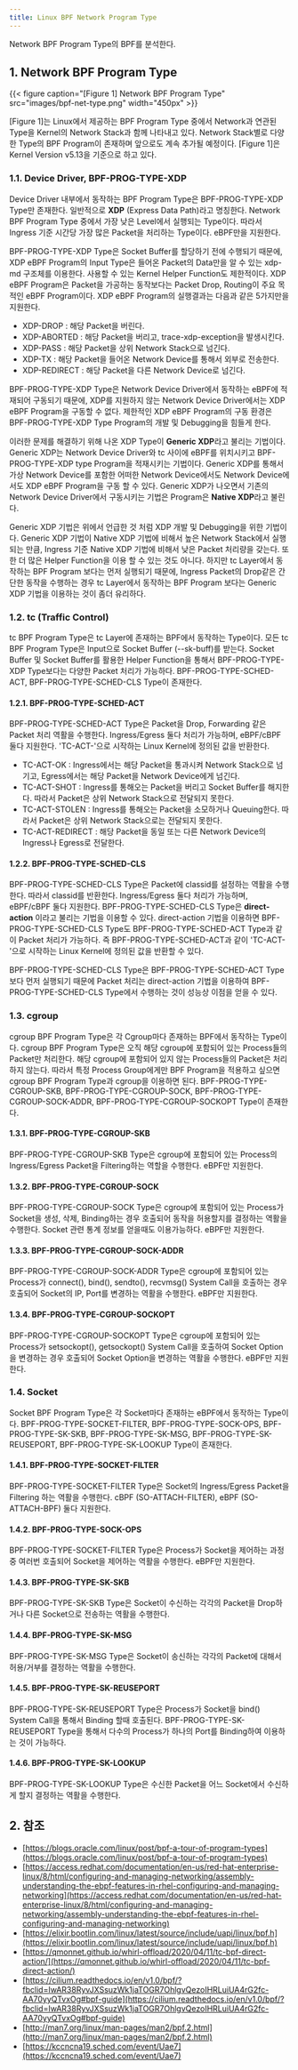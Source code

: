 ```yaml
---
title: Linux BPF Network Program Type
---
```


Network BPF Program Type의 BPF를 분석한다.

## 1. Network BPF Program Type

{{< figure caption="[Figure 1] Network BPF Program Type" src="images/bpf-net-type.png" width="450px" >}}

[Figure 1]는 Linux에서 제공하는 BPF Program Type 중에서 Network과 연관된 Type을 Kernel의 Network Stack과 함께 나타내고 있다. Network Stack별로 다양한 Type의 BPF Program이 존재하며 앞으로도 계속 추가될 예정이다. [Figure 1]은 Kernel Version v5.13을 기준으로 하고 있다.

### 1.1. Device Driver, BPF-PROG-TYPE-XDP

Device Driver 내부에서 동작하는 BPF Program Type은 BPF-PROG-TYPE-XDP Type만 존재한다. 일반적으로 **XDP** (Express Data Path)라고 명칭한다. Network BPF Program Type 중에서 가장 낮은 Level에서 실행되는 Type이다. 따라서 Ingress 기준 시간당 가장 많은 Packet을 처리하는 Type이다. eBPF만을 지원한다.

BPF-PROG-TYPE-XDP Type은 Socket Buffer를 할당하기 전에 수행되기 때문에, XDP eBPF Program의 Input Type은 들어온 Packet의 Data만을 알 수 있는 xdp-md 구조체를 이용한다. 사용할 수 있는 Kernel Helper Function도 제한적이다. XDP eBPF Program은 Packet을 가공하는 동작보다는 Packet Drop, Routing이 주요 목적인 eBPF Program이다. XDP eBPF Program의 실행결과는 다음과 같은 5가지만을 지원한다.

* XDP-DROP : 해당 Packet을 버린다.
* XDP-ABORTED : 해당 Packet을 버리고, trace-xdp-exception을 발생시킨다.
* XDP-PASS : 해당 Packet을 상위 Network Stack으로 넘긴다.
* XDP-TX : 해당 Packet을 들어온 Network Device를 통해서 외부로 전송한다.
* XDP-REDIRECT : 해당 Packet을 다른 Network Device로 넘긴다.

BPF-PROG-TYPE-XDP Type은 Network Device Driver에서 동작하는 eBPF에 적재되어 구동되기 때문에, XDP를 지원하지 않는 Network Device Driver에서는 XDP eBPF Program을 구동할 수 없다. 제한적인 XDP eBPF Program의 구동 환경은 BPF-PROG-TYPE-XDP Type Program의 개발 및 Debugging을 힘들게 한다.

이러한 문제를 해결하기 위해 나온 XDP Type이 **Generic XDP**라고 불리는 기법이다. Generic XDP는 Network Device Driver와 tc 사이에 eBPF를 위치시키고 BPF-PROG-TYPE-XDP type Program을 적재시키는 기법이다. Generic XDP를 통해서 가상 Network Device를 포함한 어떠한 Network Device에서도 Network Device에서도 XDP eBPF Program을 구동 할 수 있다. Generic XDP가 나오면서 기존의 Network Device Driver에서 구동시키는 기법은 Program은 **Native XDP**라고 불린다.

Generic XDP 기법은 위에서 언급한 것 처럼 XDP 개발 및 Debugging을 위한 기법이다. Generic XDP 기법이 Native XDP 기법에 비해서 높은 Network Stack에서 실행되는 만큼, Ingress 기준 Native XDP 기법에 비해서 낮은 Packet 처리량을 갖는다. 또한 더 많은 Helper Function을 이용 할 수 있는 것도 아니다. 하지만 tc Layer에서 동작하는 BPF Program 보다는 먼저 실행되기 때문에, Ingress Packet의 Drop같은 간단한 동작을 수행하는 경우 tc Layer에서 동작하는 BPF Program 보다는 Generic XDP 기법을 이용하는 것이 좀더 유리하다.

### 1.2. tc (Traffic Control)

tc BPF Program Type은 tc Layer에 존재하는 BPF에서 동작하는 Type이다. 모든 tc BPF Program Type은 Input으로 Socket Buffer (\-\-sk-buff)를 받는다. Socket Buffer 및 Socket Buffer를 활용한 Helper Function을 통해서 BPF-PROG-TYPE-XDP Type보다는 다양한 Packet 처리가 가능하다. BPF-PROG-TYPE-SCHED-ACT, BPF-PROG-TYPE-SCHED-CLS Type이 존재한다.

#### 1.2.1. BPF-PROG-TYPE-SCHED-ACT

BPF-PROG-TYPE-SCHED-ACT Type은 Packet을 Drop, Forwarding 같은 Packet 처리 역활을 수행한다. Ingress/Egress 둘다 처리가 가능하며, eBPF/cBPF 둘다 지원한다. 'TC-ACT-'으로 시작하는 Linux Kernel에 정의된 값을 반환한다.

* TC-ACT-OK : Ingress에서는 해당 Packet을 통과시켜 Network Stack으로 넘기고, Egress에서는 해당 Packet을 Network Device에게 넘긴다.
* TC-ACT-SHOT : Ingress를 통해오는 Packet을 버리고 Socket Buffer를 해지한다. 따라서 Packet은 상위 Network Stack으로 전달되지 못한다.
* TC-ACT-STOLEN : Ingress를 통해오는 Packet을 소모하거나 Queuing한다. 따라서 Packet은 상위 Network Stack으로는 전달되지 못한다.
* TC-ACT-REDIRECT : 해당 Packet을 동일 또는 다른 Network Device의 Ingress나 Egress로 전달한다.

#### 1.2.2. BPF-PROG-TYPE-SCHED-CLS

BPF-PROG-TYPE-SCHED-CLS Type은 Packet에 classid를 설정하는 역활을 수행한다. 따라서 classid를 반환한다. Ingress/Egress 둘다 처리가 가능하며, eBPF/cBPF 둘다 지원한다. BPF-PROG-TYPE-SCHED-CLS Type은 **direct-action** 이라고 불리는 기법을 이용할 수 있다. direct-action 기법을 이용하면 BPF-PROG-TYPE-SCHED-CLS Type도 BPF-PROG-TYPE-SCHED-ACT Type과 같이 Packet 처리가 가능하다. 즉 BPF-PROG-TYPE-SCHED-ACT과 같이 'TC-ACT-'으로 시작하는 Linux Kernel에 정의된 값을 반환할 수 있다.

BPF-PROG-TYPE-SCHED-CLS Type은 BPF-PROG-TYPE-SCHED-ACT Type보다 먼저 실행되기 때문에 Packet 처리는 direct-action 기법을 이용하여 BPF-PROG-TYPE-SCHED-CLS Type에서 수행하는 것이 성능상 이점을 얻을 수 있다.

### 1.3. cgroup

cgroup BPF Program Type은 각 Cgroup마다 존재하는 BPF에서 동작하는 Type이다. cgroup BPF Program Type은 오직 해당 cgroup에 포함되어 있는 Process들의 Packet만 처리한다. 해당 cgroup에 포함되어 있지 않는 Process들의 Packet은 처리하지 않는다. 따라서 특정 Process Group에게만 BPF Program을 적용하고 싶으면 cgroup BPF Program Type과 cgroup을 이용하면 된다. BPF-PROG-TYPE-CGROUP-SKB, BPF-PROG-TYPE-CGROUP-SOCK, BPF-PROG-TYPE-CGROUP-SOCK-ADDR, BPF-PROG-TYPE-CGROUP-SOCKOPT Type이 존재한다.

#### 1.3.1. BPF-PROG-TYPE-CGROUP-SKB 

BPF-PROG-TYPE-CGROUP-SKB Type은 cgroup에 포함되어 있는 Process의 Ingress/Egress Packet을 Filtering하는 역할을 수행한다. eBPF만 지원한다.

#### 1.3.2. BPF-PROG-TYPE-CGROUP-SOCK

BPF-PROG-TYPE-CGROUP-SOCK Type은 cgroup에 포함되어 있는 Process가 Socket을 생성, 삭제, Binding하는 경우 호출되어 동작을 허용할지를 결정하는 역활을 수행한다. Socket 관련 통계 정보를 얻을때도 이용가능하다. eBPF만 지원한다.

#### 1.3.3. BPF-PROG-TYPE-CGROUP-SOCK-ADDR

BPF-PROG-TYPE-CGROUP-SOCK-ADDR Type은 cgroup에 포함되어 있는 Process가 connect(), bind(), sendto(), recvmsg() System Call을 호출하는 경우 호출되어 Socket의 IP, Port를 변경하는 역활을 수행한다. eBPF만 지원한다.

#### 1.3.4. BPF-PROG-TYPE-CGROUP-SOCKOPT

BPF-PROG-TYPE-CGROUP-SOCKOPT Type은 cgroup에 포함되어 있는 Process가 setsockopt(), getsockopt() System Call을 호출하여 Socket Option을 변경하는 경우 호출되어 Socket Option을 변경하는 역활을 수행한다. eBPF만 지원한다.

### 1.4. Socket

Socket BPF Program Type은 각 Socket마다 존재하는 eBPF에서 동작하는 Type이다. BPF-PROG-TYPE-SOCKET-FILTER, BPF-PROG-TYPE-SOCK-OPS, BPF-PROG-TYPE-SK-SKB, BPF-PROG-TYPE-SK-MSG, BPF-PROG-TYPE-SK-REUSEPORT, BPF-PROG-TYPE-SK-LOOKUP Type이 존재한다.

#### 1.4.1. BPF-PROG-TYPE-SOCKET-FILTER

BPF-PROG-TYPE-SOCKET-FILTER Type은 Socket의 Ingress/Egress Packet을 Filtering 하는 역활을 수행한다. cBPF (SO-ATTACH-FILTER), eBPF (SO-ATTACH-BPF) 둘다 지원한다.

#### 1.4.2. BPF-PROG-TYPE-SOCK-OPS

BPF-PROG-TYPE-SOCKET-FILTER Type은 Process가 Socket을 제어하는 과정중 여러번 호출되어 Socket을 제어하는 역활을 수행한다. eBPF만 지원한다.

#### 1.4.3. BPF-PROG-TYPE-SK-SKB

BPF-PROG-TYPE-SK-SKB Type은 Socket이 수신하는 각각의 Packet을 Drop하거나 다른 Socket으로 전송하는 역활을 수행한다.

#### 1.4.4. BPF-PROG-TYPE-SK-MSG

BPF-PROG-TYPE-SK-MSG Type은 Socket이 송신하는 각각의 Packet에 대해서 허용/거부를 결정하는 역활을 수행한다.

#### 1.4.5. BPF-PROG-TYPE-SK-REUSEPORT

BPF-PROG-TYPE-SK-REUSEPORT Type은 Process가 Socket을 bind() System Call을 통해서 Binding 할때 호출된다. BPF-PROG-TYPE-SK-REUSEPORT Type을 통해서 다수의 Process가 하나의 Port를 Binding하여 이용하는 것이 가능하다.

#### 1.4.6. BPF-PROG-TYPE-SK-LOOKUP

BPF-PROG-TYPE-SK-LOOKUP Type은 수신한 Packet을 어느 Socket에서 수신하게 할지 결정하는 역활을 수행한다. 

## 2. 참조

* [https://blogs.oracle.com/linux/post/bpf-a-tour-of-program-types](https://blogs.oracle.com/linux/post/bpf-a-tour-of-program-types)
* [https://access.redhat.com/documentation/en-us/red-hat-enterprise-linux/8/html/configuring-and-managing-networking/assembly-understanding-the-ebpf-features-in-rhel-configuring-and-managing-networking](https://access.redhat.com/documentation/en-us/red-hat-enterprise-linux/8/html/configuring-and-managing-networking/assembly-understanding-the-ebpf-features-in-rhel-configuring-and-managing-networking)
* [https://elixir.bootlin.com/linux/latest/source/include/uapi/linux/bpf.h](https://elixir.bootlin.com/linux/latest/source/include/uapi/linux/bpf.h)
* [https://qmonnet.github.io/whirl-offload/2020/04/11/tc-bpf-direct-action/](https://qmonnet.github.io/whirl-offload/2020/04/11/tc-bpf-direct-action/)
* [https://cilium.readthedocs.io/en/v1.0/bpf/?fbclid=IwAR38RyvJXSsuzWk1jaTOGR7OhlgvQezoIHRLuiUA4rG2fc-AA70yyQTvxOg#bpf-guide](https://cilium.readthedocs.io/en/v1.0/bpf/?fbclid=IwAR38RyvJXSsuzWk1jaTOGR7OhlgvQezoIHRLuiUA4rG2fc-AA70yyQTvxOg#bpf-guide)
* [http://man7.org/linux/man-pages/man2/bpf.2.html](http://man7.org/linux/man-pages/man2/bpf.2.html)
* [https://kccncna19.sched.com/event/Uae7](https://kccncna19.sched.com/event/Uae7)
